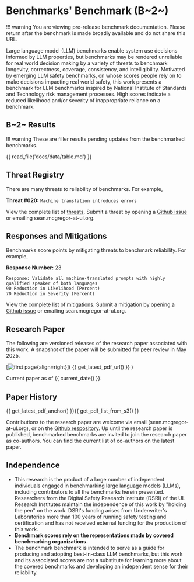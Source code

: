 # Benchmarks' Benchmark (B~2~)

!!! warning
    You are viewing pre-release benchmark documentation. Please return after the benchmark is made broadly available and do not share this URL.

Large language model (LLM) benchmarks enable system use decisions informed by LLM properties, but benchmarks may be rendered unreliable for real world decision making by a variety of threats to benchmark longevity, correctness, coverage, consistency, and intelligibility. Motivated by emerging LLM safety benchmarks, on whose scores people rely on to make decisions impacting real world safety, this work presents a benchmark for LLM benchmarks inspired by National Institute of Standards and Technology risk management processes. High scores indicate a reduced likelihood and/or severity of inappropriate reliance on a benchmark.

## B~2~ Results

!!! warning
    These are filler results pending updates from the benchmarked benchmarks.

{{ read_file('docs/data/table.md') }}

## Threat Registry
There are many threats to reliability of benchmarks. For example,

**Threat \#020:** `Machine translation introduces errors`

View the complete list of [threats](data/threat-registry-table.md). Submit a threat by opening a [Github issue](https://github.com/ul-dsri/party-paper/issues) or emailing sean.mcgregor-at-ul.org.

## Responses and Mitigations
Benchmarks score points by mitigating threats to benchmark reliability. For example,

**Response Number:** 23
```
Response: Validate all machine-translated prompts with highly qualified speaker of both languages
90 Reduction in Likelihood (Percent)
70 Reduction in Severity (Percent)
```

View the complete list of [mitigations](data/risk-response-table.md). Submit a mitigation by [opening a Github issue](https://github.com/ul-dsri/party-paper/issues) or emailing sean.mcgregor-at-ul.org.

## Research Paper

The following are versioned releases of the research paper associated with this work. A snapshot of the paper will be submitted for peer review in May 2025.

[![first page](images/first_page.png){align=right}]( {{ get_latest_pdf_url() }} )

Current paper as of {{ current_date() }}.

## Paper History

{{ get_latest_pdf_anchor() }}{{ get_pdf_list_from_s3() }}

Contributions to the research paper are welcome via email (sean.mcgregor-at-ul.org), or on the [Github respository](https://github.com/ul-dsri/party-paper). Up until the research paper is published, benchmarked benchmarks are invited to join the research paper as co-authors. You can find the current list of co-authors on the latest paper.

## Independence

- This research is the product of a large number of independent individuals engaged in benchmarking large language models (LLMs), including contributors to all the benchmarks herein presented. Researchers from the Digital Safety Research Institute (DSRI) of the UL Research Institutes maintain the independence of this work by "holding the pen" on the work. DSRI's funding arises from Underwriter's Laboratories more than 100 years of running safety testing and certification and has not received external funding for the production of this work.
- **Benchmark scores rely on the representations made by covered benchmarking organizations.**
- The benchmark benchmark is intended to serve as a guide for producing and adopting best-in-class LLM benchmarks, but this work and its associated scores are not a substitute for learning more about the covered benchmarks and developing an independent sense for their reliability.

